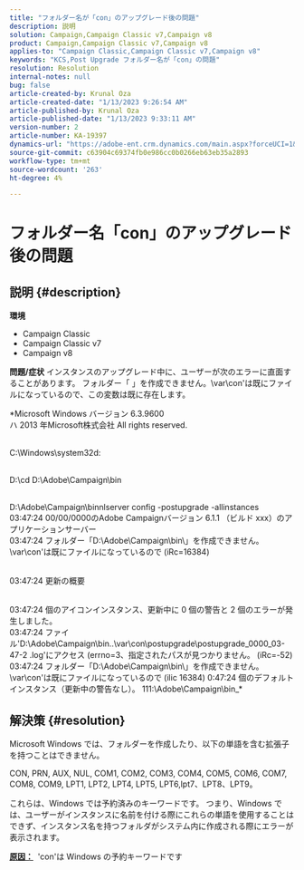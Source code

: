```yaml
---
title: "フォルダー名が「con」のアップグレード後の問題"
description: 説明
solution: Campaign,Campaign Classic v7,Campaign v8
product: Campaign,Campaign Classic v7,Campaign v8
applies-to: "Campaign Classic,Campaign Classic v7,Campaign v8"
keywords: "KCS,Post Upgrade フォルダー名が「con」の問題"
resolution: Resolution
internal-notes: null
bug: false
article-created-by: Krunal Oza
article-created-date: "1/13/2023 9:26:54 AM"
article-published-by: Krunal Oza
article-published-date: "1/13/2023 9:33:11 AM"
version-number: 2
article-number: KA-19397
dynamics-url: "https://adobe-ent.crm.dynamics.com/main.aspx?forceUCI=1&pagetype=entityrecord&etn=knowledgearticle&id=1c1b8969-2493-ed11-aad1-6045bd006793"
source-git-commit: c63904c69374fb0e986cc0b0266eb63eb35a2893
workflow-type: tm+mt
source-wordcount: '263'
ht-degree: 4%

---
```


# フォルダー名「con」のアップグレード後の問題

## 説明 {#description}

<b>環境</b>
- Campaign Classic
- Campaign Classic v7
- Campaign v8



<b>問題/症状</b>
インスタンスのアップグレード中に、ユーザーが次のエラーに直面することがあります。 フォルダー「 」を作成できません。\var\con&#39;は既にファイルになっているので、この変数は既に存在します。

*Microsoft Windows バージョン 6.3.9600
<br>ハ 2013 年Microsoft株式会社 All rights reserved. 

<br>C:\Windows\system32d: 

<br>D:\cd D:\Adobe\Campaign\bin 

<br>D:\Adobe\Campaign\binnlserver config -postupgrade -allinstances
<br>03:47:24 00/00/0000のAdobe Campaignバージョン 6.1.1 （ビルド xxx）のアプリケーションサーバー
<br>03:47:24 フォルダー「D:\Adobe\Campaign\bin\」を作成できません。\var\con&#39;は既にファイルになっているので (iRc=16384) 

<br>03:47:24 更新の概要

<br>03:47:24 個のアイコンインスタンス、更新中に 0 個の警告と 2 個のエラーが発生しました。
<br>03:47:24 ファイル&#39;D:\Adobe\Campaign\bin\..\var\con\postupgrade\postupgrade_0000_03-47-2 .log&#39;にアクセス (errno=3、指定されたパスが見つかりません。 (iRc=-52)
<br>03:47:24 フォルダー「D:\Adobe\Campaign\bin\」を作成できません。\var\con&#39;は既にファイルになっているので (ilic 16384) 0:47:24 個のデフォルトインスタンス（更新中の警告なし）。 111:\Adobe\Campaign\bin_*

## 解決策 {#resolution}


Microsoft Windows では、フォルダーを作成したり、以下の単語を含む拡張子を持つことはできません。

CON, PRN, AUX, NUL, COM1, COM2, COM3, COM4, COM5, COM6, COM7, COM8, COM9, LPT1, LPT2, LPT4, LPT5, LPT6,lpt7、LPT8、LPT9。

これらは、Windows では予約済みのキーワードです。 つまり、Windows では、ユーザーがインスタンスに名前を付ける際にこれらの単語を使用することはできず、インスタンス名を持つフォルダがシステム内に作成される際にエラーが表示されます。



<b><u>原因：</u></b>  &#39;con&#39;は Windows の予約キーワードです
